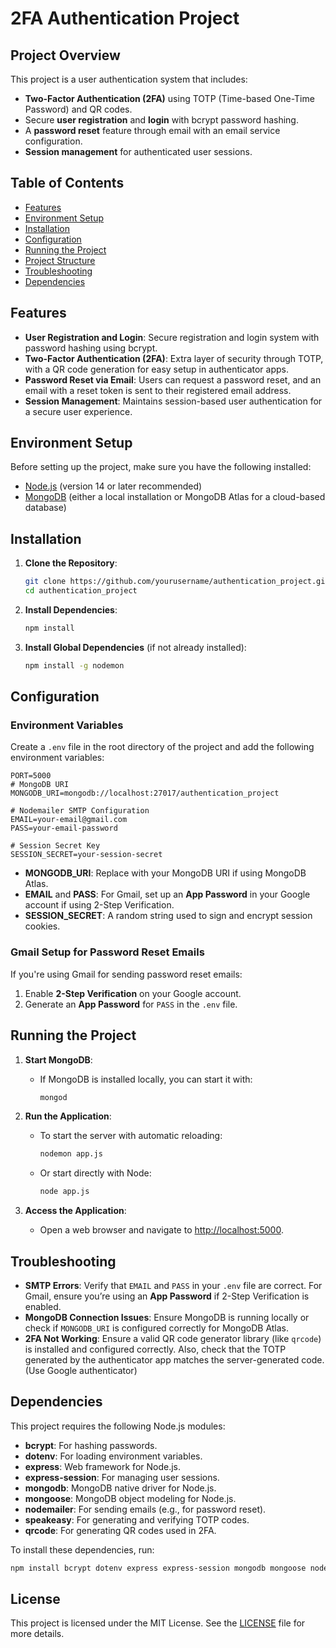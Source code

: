 
# 2FA Authentication Project

## Project Overview

This project is a user authentication system that includes:
- **Two-Factor Authentication (2FA)** using TOTP (Time-based One-Time Password) and QR codes.
- Secure **user registration** and **login** with bcrypt password hashing.
- A **password reset** feature through email with an email service configuration.
- **Session management** for authenticated user sessions.

## Table of Contents

- [Features](#features)
- [Environment Setup](#environment-setup)
- [Installation](#installation)
- [Configuration](#configuration)
- [Running the Project](#running-the-project)
- [Project Structure](#project-structure)
- [Troubleshooting](#troubleshooting)
- [Dependencies](#dependencies)

## Features

- **User Registration and Login**: Secure registration and login system with password hashing using bcrypt.
- **Two-Factor Authentication (2FA)**: Extra layer of security through TOTP, with a QR code generation for easy setup in authenticator apps.
- **Password Reset via Email**: Users can request a password reset, and an email with a reset token is sent to their registered email address.
- **Session Management**: Maintains session-based user authentication for a secure user experience.

## Environment Setup

Before setting up the project, make sure you have the following installed:

- [Node.js](https://nodejs.org/) (version 14 or later recommended)
- [MongoDB](https://www.mongodb.com/) (either a local installation or MongoDB Atlas for a cloud-based database)

## Installation

1. **Clone the Repository**:
   ```bash
   git clone https://github.com/yourusername/authentication_project.git
   cd authentication_project
   ```

2. **Install Dependencies**:
   ```bash
   npm install
   ```

3. **Install Global Dependencies** (if not already installed):
   ```bash
   npm install -g nodemon
   ```

## Configuration

### Environment Variables

Create a `.env` file in the root directory of the project and add the following environment variables:

```env
PORT=5000
# MongoDB URI
MONGODB_URI=mongodb://localhost:27017/authentication_project

# Nodemailer SMTP Configuration
EMAIL=your-email@gmail.com
PASS=your-email-password

# Session Secret Key
SESSION_SECRET=your-session-secret
```

- **MONGODB_URI**: Replace with your MongoDB URI if using MongoDB Atlas.
- **EMAIL** and **PASS**: For Gmail, set up an **App Password** in your Google account if using 2-Step Verification.
- **SESSION_SECRET**: A random string used to sign and encrypt session cookies.

### Gmail Setup for Password Reset Emails

If you're using Gmail for sending password reset emails:
1. Enable **2-Step Verification** on your Google account.
2. Generate an **App Password** for `PASS` in the `.env` file.

## Running the Project

1. **Start MongoDB**:
   - If MongoDB is installed locally, you can start it with:
     ```bash
     mongod
     ```

2. **Run the Application**:
   - To start the server with automatic reloading:
     ```bash
     nodemon app.js
     ```
   - Or start directly with Node:
     ```bash
     node app.js
     ```

3. **Access the Application**:
   - Open a web browser and navigate to [http://localhost:5000](http://localhost:5000).

## Troubleshooting

- **SMTP Errors**: Verify that `EMAIL` and `PASS` in your `.env` file are correct. For Gmail, ensure you’re using an **App Password** if 2-Step Verification is enabled.
- **MongoDB Connection Issues**: Ensure MongoDB is running locally or check if `MONGODB_URI` is configured correctly for MongoDB Atlas.
- **2FA Not Working**: Ensure a valid QR code generator library (like `qrcode`) is installed and configured correctly. Also, check that the TOTP generated by the authenticator app matches the server-generated code.(Use Google authenticator)

## Dependencies

This project requires the following Node.js modules:

- **bcrypt**: For hashing passwords.
- **dotenv**: For loading environment variables.
- **express**: Web framework for Node.js.
- **express-session**: For managing user sessions.
- **mongodb**: MongoDB native driver for Node.js.
- **mongoose**: MongoDB object modeling for Node.js.
- **nodemailer**: For sending emails (e.g., for password reset).
- **speakeasy**: For generating and verifying TOTP codes.
- **qrcode**: For generating QR codes used in 2FA.

To install these dependencies, run:

```bash
npm install bcrypt dotenv express express-session mongodb mongoose nodemailer speakeasy qrcode
```

## License

This project is licensed under the MIT License. See the [LICENSE](LICENSE) file for more details.
